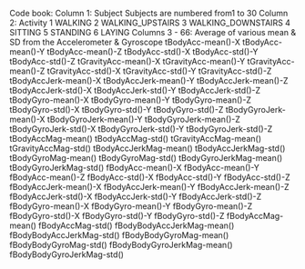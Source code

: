 Code book:
Column 1: Subject
          Subjects are numbered from1 to 30
Column 2: Activity
          1 WALKING
          2 WALKING_UPSTAIRS
          3 WALKING_DOWNSTAIRS
          4 SITTING
          5 STANDING
          6 LAYING
Columns 3 - 66: Average of various mean & SD from the Accelerometer & Gyroscope
          tBodyAcc-mean()-X
          tBodyAcc-mean()-Y
          tBodyAcc-mean()-Z
          tBodyAcc-std()-X
          tBodyAcc-std()-Y
          tBodyAcc-std()-Z
          tGravityAcc-mean()-X
          tGravityAcc-mean()-Y
          tGravityAcc-mean()-Z
          tGravityAcc-std()-X
          tGravityAcc-std()-Y
          tGravityAcc-std()-Z
          tBodyAccJerk-mean()-X
          tBodyAccJerk-mean()-Y
          tBodyAccJerk-mean()-Z
          tBodyAccJerk-std()-X
          tBodyAccJerk-std()-Y
          tBodyAccJerk-std()-Z
          tBodyGyro-mean()-X
          tBodyGyro-mean()-Y
          tBodyGyro-mean()-Z
          tBodyGyro-std()-X
          tBodyGyro-std()-Y
          tBodyGyro-std()-Z
          tBodyGyroJerk-mean()-X
          tBodyGyroJerk-mean()-Y
          tBodyGyroJerk-mean()-Z
          tBodyGyroJerk-std()-X
          tBodyGyroJerk-std()-Y
          tBodyGyroJerk-std()-Z
          tBodyAccMag-mean()
          tBodyAccMag-std()
          tGravityAccMag-mean()
          tGravityAccMag-std()
          tBodyAccJerkMag-mean()
          tBodyAccJerkMag-std()
          tBodyGyroMag-mean()
          tBodyGyroMag-std()
          tBodyGyroJerkMag-mean()
          tBodyGyroJerkMag-std()
          fBodyAcc-mean()-X
          fBodyAcc-mean()-Y
          fBodyAcc-mean()-Z
          fBodyAcc-std()-X
          fBodyAcc-std()-Y
          fBodyAcc-std()-Z
          fBodyAccJerk-mean()-X
          fBodyAccJerk-mean()-Y
          fBodyAccJerk-mean()-Z
          fBodyAccJerk-std()-X
          fBodyAccJerk-std()-Y
          fBodyAccJerk-std()-Z
          fBodyGyro-mean()-X
          fBodyGyro-mean()-Y
          fBodyGyro-mean()-Z
          fBodyGyro-std()-X
          fBodyGyro-std()-Y
          fBodyGyro-std()-Z
          fBodyAccMag-mean()
          fBodyAccMag-std()
          fBodyBodyAccJerkMag-mean()
          fBodyBodyAccJerkMag-std()
          fBodyBodyGyroMag-mean()
          fBodyBodyGyroMag-std()
          fBodyBodyGyroJerkMag-mean()
          fBodyBodyGyroJerkMag-std()
